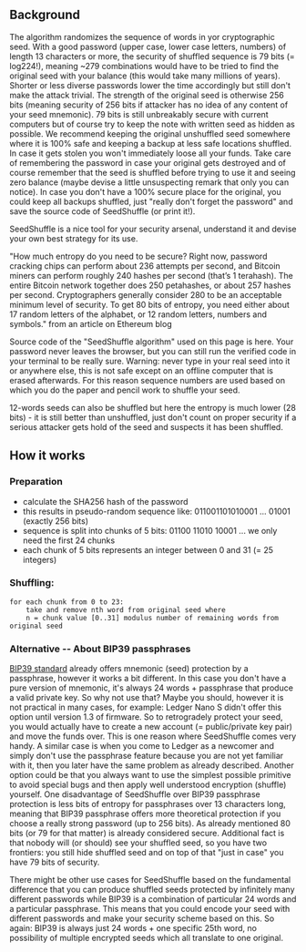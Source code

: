## Background

The algorithm randomizes the sequence of words in yor cryptographic seed. With a good password (upper case, lower case letters, numbers) of length 13 characters or more, the security of shuffled sequence is 79 bits (= log224!), meaning ~279 combinations would have to be tried to find the original seed with your balance (this would take many millions of years). Shorter or less diverse passwords lower the time accordingly but still don't make the attack trivial. The strength of the original seed is otherwise 256 bits (meaning security of 256 bits if attacker has no idea of any content of your seed mnemonic). 79 bits is still unbreakably secure with current computers but of course try to keep the note with written seed as hidden as possible. We recommend keeping the original unshuffled seed somewhere where it is 100% safe and keeping a backup at less safe locations shuffled. In case it gets stolen you won't immediately loose all your funds. Take care of remembering the password in case your original gets destroyed and of course remember that the seed is shuffled before trying to use it and seeing zero balance (maybe devise a little unsuspecting remark that only you can notice). In case you don't have a 100% secure place for the original, you could keep all backups shuffled, just "really don't forget the password" and save the source code of SeedShuffle (or print it!).

SeedShuffle is a nice tool for your security arsenal, understand it and devise your own best strategy for its use.

"How much entropy do you need to be secure? Right now, password cracking chips can perform about 236 attempts per second, and Bitcoin miners can perform roughly 240 hashes per second (that’s 1 terahash). The entire Bitcoin network together does 250 petahashes, or about 257 hashes per second. Cryptographers generally consider 280 to be an acceptable minimum level of security. To get 80 bits of entropy, you need either about 17 random letters of the alphabet, or 12 random letters, numbers and symbols." from an article on Ethereum blog

Source code of the "SeedShuffle algorithm" used on this page is here. Your password never leaves the browser, but you can still run the verified code in your terminal to be really sure. Warning: never type in your real seed into it or anywhere else, this is not safe except on an offline computer that is erased afterwards. For this reason sequence numbers are used based on which you do the paper and pencil work to shuffle your seed.

12-words seeds can also be shuffled but here the entropy is much lower (28 bits) - it is still better than unshuffled, just don't count on proper security if a serious attacker gets hold of the seed and suspects it has been shuffled.

## How it works

### Preparation

- calculate the SHA256 hash of the password
- this results in pseudo-random sequence like: 011001101010001 ... 01001 (exactly 256 bits)
- sequence is split into chunks of 5 bits: 01100 11010 10001 ... we only need the first 24 chunks
- each chunk of 5 bits represents an integer between 0 and 31 (= 25 integers)

### Shuffling:

```
for each chunk from 0 to 23:
    take and remove nth word from original seed where
    n = chunk value [0..31] modulus number of remaining words from original seed
```

### Alternative -- About BIP39 passphrases

[BIP39 standard](https://github.com/bitcoin/bips/blob/master/bip-0039.mediawiki#from-mnemonic-to-seed) already offers mnemonic (seed) protection by a passphrase, however it works a bit different. In this case you don't have a pure version of mnemonic, it's always 24 words + passphrase that produce a valid private key. So why not use that? Maybe you should, however it is not practical in many cases, for example: Ledger Nano S didn't offer this option until version 1.3 of firmware. So to retrogradely protect your seed, you would actually have to create a new account (= public/private key pair) and move the funds over. This is one reason where SeedShuffle comes very handy. A similar case is when you come to Ledger as a newcomer and simply don't use the passphrase feature because you are not yet familiar with it, then you later have the same problem as already described. Another option could be that you always want to use the simplest possible primitive to avoid special bugs and then apply well understood encryption (shuffle) yourself. One disadvantage of SeedShuffle over BIP39 passphrase protection is less bits of entropy for passphrases over 13 characters long, meaning that BIP39 passphrase offers more theoretical protection if you choose a really strong password (up to 256 bits). As already mentioned 80 bits (or 79 for that matter) is already considered secure. Additional fact is that nobody will (or should) see your shuffled seed, so you have two frontiers: you still hide shuffled seed and on top of that "just in case" you have 79 bits of security.

There might be other use cases for SeedShuffle based on the fundamental difference that you can produce shuffled seeds protected by infinitely many different passwords while BIP39 is a combination of particular 24 words and a particular passphrase. This means that you could encode your seed with different passwords and make your security scheme based on this. So again: BIP39 is always just 24 words + one specific 25th word, no possibility of multiple encrypted seeds which all translate to one original.

